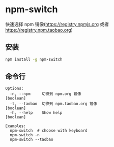 # npm-switch
快速选择 npm 镜像(https://registry.npmjs.org 或者 https://registry.npm.taobao.org)

## 安装
```bash
npm install -g npm-switch
```

## 命令行
```
Options:
  -n, --npm     切换到 npm.org 镜像                                    [boolean]
  -t, --taobao  切换到 npm.taobao.org 镜像                             [boolean]
  -h, --help    Show help                                             [boolean]

Examples:
  npm-switch  # choose with keyboard
  npm-switch -n
  npm-switch --taobao
```
